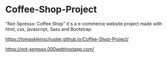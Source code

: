 # Coffee-Shop-Project
"Not-Spresso: Coffee Shop" it´s a e-commerce website project made with html, css, javascript, Sass and Bootstrap.

https://tomaskleinschuster.github.io/Coffee-Shop-Project/

https://not-spresso.000webhostapp.com/